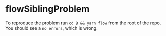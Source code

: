 # flowSiblingProblem

To reproduce the problem run `cd B && yarn flow` from the root of the repo.
You should see a `no errors`, which is wrong.
